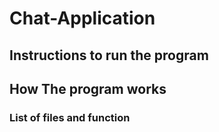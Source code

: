 # Chat-Application
## Instructions to run the program
## How The program works 
### List of files and function
